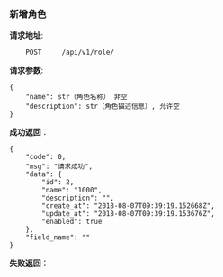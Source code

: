 ### 新增角色

**请求地址**:
```
    POST     /api/v1/role/
```

**请求参数**:
```
{
    "name": str（角色名称） 非空
    "description": str（角色描述信息）, 允许空
}
```


**成功返回**：
```
{
    "code": 0,
    "msg": "请求成功",
    "data": {
        "id": 2,
        "name": "1000",
        "description": "",
        "create_at": "2018-08-07T09:39:19.152668Z",
        "update_at": "2018-08-07T09:39:19.153676Z",
        "enabled": true
    },
    "field_name": ""
}
```

**失败返回**：
```

```